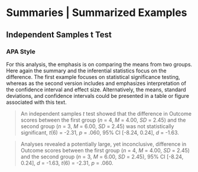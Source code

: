 # Summaries | Summarized Examples

## Independent Samples t Test

### APA Style

For this analysis, the emphasis is on comparing the means from two groups. Here again the summary and the inferential statistics focus on the difference. The first example focuses on statistical significance testing, whereas as the second version includes and emphasizes interpretation of the confidence interval and effect size. Alternatively, the means, standard deviations, and confidence intervals could be presented in a table or figure associated with this text.

> An independent samples *t* test showed that the difference in Outcome scores between the first group (*n* = 4, *M* = 4.00, *SD* = 2.45) and the second group (*n* = 3, *M* = 6.00, *SD* = 2.45) was not statistically significant, *t*(6) = -2.31, *p* = .060, 95% CI [-8.24, 0.24], *d* = -1.63.

> Analyses revealed a potentially large, yet inconclusive, difference in Outcome scores between the first group (*n* = 4, *M* = 4.00, *SD* = 2.45) and the second group (*n* = 3, *M* = 6.00, *SD* = 2.45), 95% CI [-8.24, 0.24], *d* = -1.63, *t*(6) = -2.31, *p* = .060.
